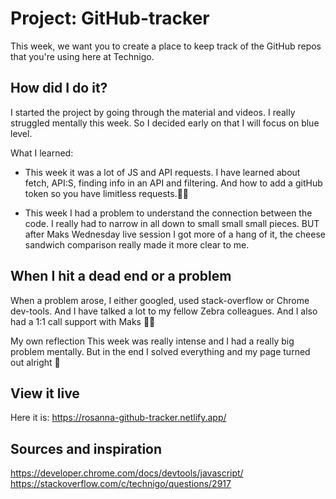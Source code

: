 # Project: GitHub-tracker

This week, we want you to create a place to keep track of the GitHub repos that you're using here at Technigo. 

## How did I do it?
I started the project by going through the material and videos. I really struggled mentally this week. So I decided early on that I will focus on blue level.

What I learned:
* This week it was a lot of JS and API requests. I have learned about fetch, API:S, finding info in an API and filtering. And how to add a gitHub token so you have limitless requests.👩‍💻

* This week I had a problem to understand the connection between the code. I really had to narrow in all down to small small small pieces. BUT after Maks Wednesday live session I got more of a hang of it, the cheese sandwich comparison really made it more clear to me. 

## When I hit a dead end or a problem
When a problem arose, I either googled, used stack-overflow or Chrome dev-tools. And I have talked a lot to my fellow Zebra colleagues. And I also had a 1:1 call support with Maks 🙌🏻

My own reflection
This week was really intense and I had a really big problem mentally. But in the end I solved everything and my page turned out alright 🙂 

## View it live
Here it is: https://rosanna-github-tracker.netlify.app/

## Sources and inspiration
https://developer.chrome.com/docs/devtools/javascript/
https://stackoverflow.com/c/technigo/questions/2917

